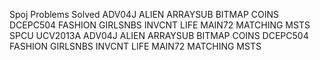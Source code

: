 Spoj Problems Solved
ADV04J
ALIEN
ARRAYSUB
BITMAP
COINS
DCEPC504
FASHION
GIRLSNBS
INVCNT
LIFE
MAIN72
MATCHING
MSTS
SPCU
UCV2013A
ADV04J
ALIEN
ARRAYSUB
BITMAP
COINS
DCEPC504
FASHION
GIRLSNBS
INVCNT
LIFE
MAIN72
MATCHING
MSTS
